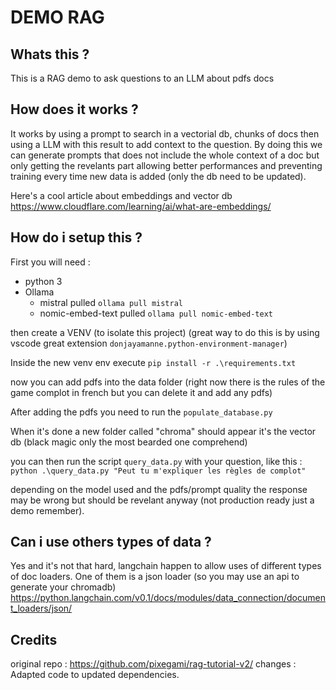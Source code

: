 # DEMO RAG

## Whats this ?
This is a RAG demo to ask questions to an LLM about pdfs docs

## How does it works ?
It works by using a prompt to search in a vectorial db, chunks of docs then using a LLM with this result to add context to the question.
By doing this we can generate prompts that does not include the whole context of a doc but only getting the revelants part allowing better performances and preventing training every time new data is added (only the db need to be updated).

Here's a cool article about embeddings and vector db https://www.cloudflare.com/learning/ai/what-are-embeddings/

## How do i setup this ?
First you will need :
- python 3
- Ollama
    - mistral pulled `ollama pull mistral`
    - nomic-embed-text pulled `ollama pull nomic-embed-text`

then create a VENV (to isolate this project) (great way to do this is by using vscode great extension `donjayamanne.python-environment-manager`)

Inside the new venv env execute `pip install -r .\requirements.txt`

now you can add pdfs into the data folder (right now there is the rules of the game complot in french but you can delete it and add any pdfs)

After adding the pdfs you need to run the `populate_database.py`

When it's done a new folder called "chroma" should appear it's the vector db (black magic only the most bearded one comprehend)

you can then run the script `query_data.py` with your question, like this : `python .\query_data.py "Peut tu m'expliquer les règles de complot"`

depending on the model used and the pdfs/prompt quality the response may be wrong but should be revelant anyway (not production ready just a demo remember).

## Can i use others types of data ?
Yes and it's not that hard, langchain happen to allow uses of different types of doc loaders.
One of them is a json loader (so you may use an api to generate your chromadb) 
https://python.langchain.com/v0.1/docs/modules/data_connection/document_loaders/json/


## Credits
original repo : https://github.com/pixegami/rag-tutorial-v2/
changes : Adapted code to updated dependencies.
